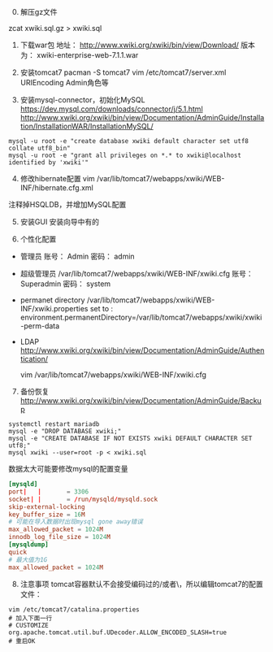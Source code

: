 0. 解压gz文件

zcat xwiki.sql.gz > xwiki.sql

1. 下载war包
地址： http://www.xwiki.org/xwiki/bin/view/Download/
版本为： 	xwiki-enterprise-web-7.1.1.war

2. 安装tomcat7
pacman -S tomcat7
vim /etc/tomcat7/server.xml
    URIEncoding
    Admin角色等

3. 安装mysql-connector，初始化MySQL
https://dev.mysql.com/downloads/connector/j/5.1.html
http://www.xwiki.org/xwiki/bin/view/Documentation/AdminGuide/Installation/InstallationWAR/InstallationMySQL/
```
mysql -u root -e "create database xwiki default character set utf8 collate utf8_bin"
mysql -u root -e "grant all privileges on *.* to xwiki@localhost identified by 'xwiki'"
```


4. 修改hibernate配置
vim /var/lib/tomcat7/webapps/xwiki/WEB-INF/hibernate.cfg.xml

注释掉HSQLDB，并增加MySQL配置

5. 安装GUI
安装向导中有的

6. 个性化配置
- 管理员
    账号： Admin
    密码： admin
- 超级管理员
    /var/lib/tomcat7/webapps/xwiki/WEB-INF/xwiki.cfg
    账号： Superadmin
    密码： system
- permanet directory
    /var/lib/tomcat7/webapps/xwiki/WEB-INF/xwiki.properties
      set to : environment.permanentDirectory=/var/lib/tomcat7/webapps/xwiki/xwiki-perm-data
- LDAP
    http://www.xwiki.org/xwiki/bin/view/Documentation/AdminGuide/Authentication/

    vim /var/lib/tomcat7/webapps/xwiki/WEB-INF/xwiki.cfg

7. 备份恢复
http://www.xwiki.org/xwiki/bin/view/Documentation/AdminGuide/Backup

```
systemctl restart mariadb
mysql -e "DROP DATABASE xwiki;"
mysql -e "CREATE DATABASE IF NOT EXISTS xwiki DEFAULT CHARACTER SET utf8;"
mysql xwiki --user=root -p < xwiki.sql
```
数据太大可能要修改mysql的配置变量
``` /etc/mysql/my.cnf
[mysqld]
port|   |       = 3306
socket| |       = /run/mysqld/mysqld.sock
skip-external-locking
key_buffer_size = 16M
# 可能在导入数据时出现mysql gone away错误
max_allowed_packet = 1024M
innodb_log_file_size = 1024M
[mysqldump]
quick
# 最大值为1G
max_allowed_packet = 1024M
```


8. 注意事项
tomcat容器默认不会接受编码过的/或者\，所以编辑tomcat7的配置文件：

```
vim /etc/tomcat7/catalina.properties
# 加入下面一行
# CUSTOMIZE
org.apache.tomcat.util.buf.UDecoder.ALLOW_ENCODED_SLASH=true
# 重启OK
```